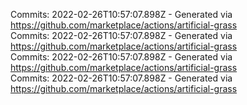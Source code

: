 Commits: 2022-02-26T10:57:07.898Z - Generated via https://github.com/marketplace/actions/artificial-grass
<br>
Commits: 2022-02-26T10:57:07.898Z - Generated via https://github.com/marketplace/actions/artificial-grass
<br>
Commits: 2022-02-26T10:57:07.898Z - Generated via https://github.com/marketplace/actions/artificial-grass
<br>
Commits: 2022-02-26T10:57:07.898Z - Generated via https://github.com/marketplace/actions/artificial-grass
<br>
